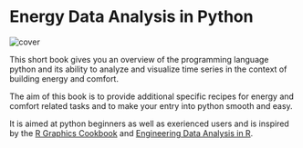 Energy Data Analysis in Python
==============================

![cover](../../images/cover.jpg)

This short book gives you an overview of the programming language python and its ability to analyze and visualize time series in the context of building energy and comfort.

The aim of this book is to provide additional specific recipes for energy and comfort related tasks and to make your entry into python smooth and easy. 

It is aimed at python beginners as well as exerienced users and is inspired by the [R Graphics Cookbook](https://r-graphics.org/) and [Engineering Data Analysis in R](https://smogdr.github.io/edar_coursebook/).
